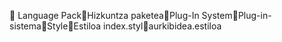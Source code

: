       Language Pack   Hizkuntza paketea   Plug-In System   Plug-in-sistema   Style   Estiloa
   index.styl   aurkibidea.estiloa